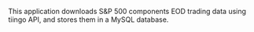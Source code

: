 This application downloads S&P 500 components EOD trading data using tiingo API, and stores them in a MySQL database.
